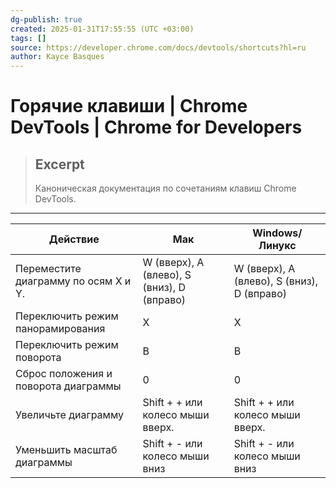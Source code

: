 ```yaml
---
dg-publish: true
created: 2025-01-31T17:55:55 (UTC +03:00)
tags: []
source: https://developer.chrome.com/docs/devtools/shortcuts?hl=ru
author: Kayce Basques
---
```


# Горячие клавиши  |  Chrome DevTools  |  Chrome for Developers

> ## Excerpt
> Каноническая документация по сочетаниям клавиш Chrome DevTools.

---

| Действие | Мак | Windows/Линукс |
| --- | --- | --- |
| Переместите диаграмму по осям X и Y. | W (вверх), A (влево), S (вниз), D (вправо) | W (вверх), A (влево), S (вниз), D (вправо) |
| Переключить режим панорамирования | Х | Х |
| Переключить режим поворота | В | В |
| Сброс положения и поворота диаграммы | 0 | 0 |
| Увеличьте диаграмму | Shift + + или колесо мыши вверх. | Shift + + или колесо мыши вверх. |
| Уменьшить масштаб диаграммы | Shift + \- или колесо мыши вниз | Shift + \- или колесо мыши вниз | 